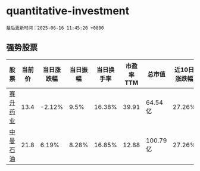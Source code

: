 # quantitative-investment

`最后更新时间：2025-06-16 11:45:20 +0800`

## 强势股票

|股票|当前价|当日涨跌幅|当日振幅|当日换手率|市盈率TTM|总市值|近10日涨跌幅|
|----|----|----|----|----|----|----|----|
|[赛升药业](https://xueqiu.com/S/SZ300485)|13.4|-2.12%|9.5%|16.38%|39.91|64.54亿|27.26%|
|[中曼石油](https://xueqiu.com/S/SH603619)|21.8|6.19%|8.28%|16.85%|12.88|100.79亿|27.26%|
